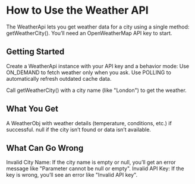 # How to Use the Weather API

The WeatherApi lets you get weather data for a city using a single method: getWeatherCity(). You’ll need an OpenWeatherMap API key to start.

## Getting Started
Create a WeatherApi instance with your API key and a behavior mode:
Use ON_DEMAND to fetch weather only when you ask.
Use POLLING to automatically refresh outdated cache data.

Call getWeatherCity() with a city name (like "London") to get the weather.

## What You Get
A WeatherObj with weather details (temperature, conditions, etc.) if successful.
null if the city isn’t found or data isn’t available.

## What Can Go Wrong
Invalid City Name: If the city name is empty or null, you’ll get an error message like "Parameter cannot be null or empty".
Invalid API Key: If the key is wrong, you’ll see an error like "Invalid API key".
